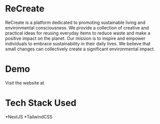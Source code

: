 # ReCreate
ReCreate is a platform dedicated to promoting sustainable living and environmental consciousness. We provide a collection of creative and practical ideas for reusing everyday items to reduce waste and make a positive impact on the planet.
Our mission is to inspire and empower individuals to embrace sustainability in their daily lives. We believe that small changes can collectively create a significant environmental impact.
# Demo
Visit the website at 
# Tech Stack Used
*NextJS
*TailwindCSS
